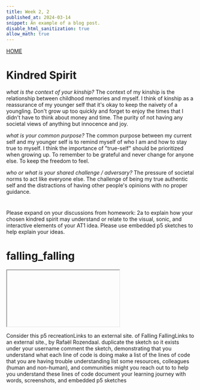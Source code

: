 ```yaml
---
title: Week 2, 2
published_at: 2024-03-14
snippet: An example of a blog post.
disable_html_sanitization: true
allow_math: true
---
```

[HOME](https://kc-yeo-creative-co-37-xgj1d5ybvvve.deno.dev/)

# Kindred Spirit

*what is the context of your kinship?*
The context of my kinship is the relationship between childhood memories and myself. I think of kinship as a reassurance of my younger self that it's okay to keep the naivety of a youngling. Don't grow up too quickly and forget to enjoy the times that I didn't have to think about money and time. The purity of not having any societal views of anything but innocence and joy.

*what is your common purpose?*
The common purpose between my current self and my younger self is to remind myself of who I am and how to stay true to myself. I think the importance of "true-self" should be prioritized when growing up. To remember to be grateful and never change for anyone else. To keep the freedom to feel.

*who or what is your shared challenge / adversary?*
The pressure of societal norms to act like everyone else. The challenge of being my true authentic self and the distractions of having other people's opinions with no proper guidance. 
 
# 

Please expand on your discussions from homework: 2a to explain how your chosen kindred spirit may understand or relate to the visual, sonic, and interactive elements of your AT1 idea.  Please use embedded p5 sketches to help explain your ideas.

# falling_falling

<iframe id="falling_falling src="https://editor.p5js.org/KC-Yeo/full/I41MqpKobZ"></iframe>

<script type="module">

    const iframe  = document.getElementById (`falling_falling`)
    iframe.width  = iframe.parentNode.scrollWidth
    iframe.height = iframe.width * 9 / 16 + 42

</script>


Consider this p5 recreationLinks to an external site. of Falling FallingLinks to an external site., by Rafaël Rozendaal.
duplicate the sketch so it exists under your username
comment the sketch, demonstrating that you understand what each line of code is doing
make a list of the lines of code that you are having trouble understanding
list some resources, colleagues (human and non-human), and communities might you reach out to to help you understand these lines of code
document your learning journey with words, screenshots, and embedded p5 sketches